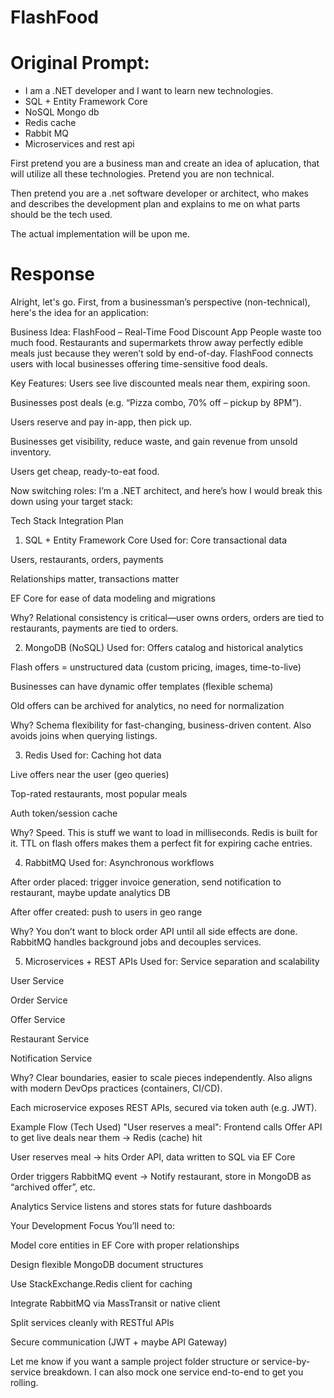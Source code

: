 # FlashFood

# Original Prompt:

- I am a .NET developer and I want to learn new technologies.
- SQL + Entity Framework Core
- NoSQL Mongo db
- Redis cache
- Rabbit MQ
- Microservices and rest api

First pretend you are a business man and create an idea of aplucation, that will utilize all these technologies. Pretend you are non technical.

Then pretend you are a .net software developer or architect, who makes and describes the development plan and explains to me on what parts should be the tech used.

The actual implementation will be upon me.

# Response

Alright, let's go. First, from a businessman’s perspective (non-technical), here's the idea for an application:

Business Idea: FlashFood – Real-Time Food Discount App
People waste too much food. Restaurants and supermarkets throw away perfectly edible meals just because they weren’t sold by end-of-day. FlashFood connects users with local businesses offering time-sensitive food deals.

Key Features:
Users see live discounted meals near them, expiring soon.

Businesses post deals (e.g. “Pizza combo, 70% off – pickup by 8PM”).

Users reserve and pay in-app, then pick up.

Businesses get visibility, reduce waste, and gain revenue from unsold inventory.

Users get cheap, ready-to-eat food.

Now switching roles: I’m a .NET architect, and here’s how I would break this down using your target stack:

Tech Stack Integration Plan
1. SQL + Entity Framework Core
Used for: Core transactional data

Users, restaurants, orders, payments

Relationships matter, transactions matter

EF Core for ease of data modeling and migrations

Why?
Relational consistency is critical—user owns orders, orders are tied to restaurants, payments are tied to orders.

2. MongoDB (NoSQL)
Used for: Offers catalog and historical analytics

Flash offers = unstructured data (custom pricing, images, time-to-live)

Businesses can have dynamic offer templates (flexible schema)

Old offers can be archived for analytics, no need for normalization

Why?
Schema flexibility for fast-changing, business-driven content. Also avoids joins when querying listings.

3. Redis
Used for: Caching hot data

Live offers near the user (geo queries)

Top-rated restaurants, most popular meals

Auth token/session cache

Why?
Speed. This is stuff we want to load in milliseconds. Redis is built for it. TTL on flash offers makes them a perfect fit for expiring cache entries.

4. RabbitMQ
Used for: Asynchronous workflows

After order placed: trigger invoice generation, send notification to restaurant, maybe update analytics DB

After offer created: push to users in geo range

Why?
You don’t want to block order API until all side effects are done. RabbitMQ handles background jobs and decouples services.

5. Microservices + REST APIs
Used for: Service separation and scalability

User Service

Order Service

Offer Service

Restaurant Service

Notification Service

Why?
Clear boundaries, easier to scale pieces independently. Also aligns with modern DevOps practices (containers, CI/CD).

Each microservice exposes REST APIs, secured via token auth (e.g. JWT).

Example Flow (Tech Used)
"User reserves a meal":
Frontend calls Offer API to get live deals near them → Redis (cache) hit

User reserves meal → hits Order API, data written to SQL via EF Core

Order triggers RabbitMQ event → Notify restaurant, store in MongoDB as “archived offer”, etc.

Analytics Service listens and stores stats for future dashboards

Your Development Focus
You’ll need to:

Model core entities in EF Core with proper relationships

Design flexible MongoDB document structures

Use StackExchange.Redis client for caching

Integrate RabbitMQ via MassTransit or native client

Split services cleanly with RESTful APIs

Secure communication (JWT + maybe API Gateway)

Let me know if you want a sample project folder structure or service-by-service breakdown. I can also mock one service end-to-end to get you rolling.